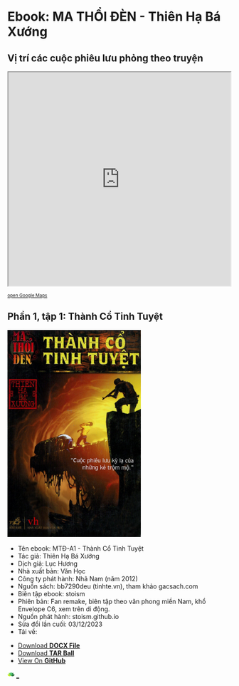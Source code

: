 # Ebook: MA THỔI ĐÈN - Thiên Hạ Bá Xướng

## Vị trí các cuộc phiêu lưu phỏng theo truyện
<iframe src="https://www.google.com/maps/d/u/0/embed?mid=1oB1_Y--YLIn2daILexM39iQUyBsQj50&ehbc=2E312F" width="500" height="480"></iframe>
<a href="https://www.google.com/maps/d/u/0/edit?mid=1oB1_Y--YLIn2daILexM39iQUyBsQj50&usp=sharing" target="_blank" rel="noopener noreferrer"><p style="font-size:10px;">open Google Maps</p></a>


## Phần 1, tập 1: Thành Cổ Tinh Tuyệt
[<img src="/pages/231203/cover_MTD-A1_ThanhCoTinhTuyet.png" alt="book cover" width="300" height="465">](/pages/about.html)

* Tên ebook: MTĐ-A1 - Thành Cổ Tinh Tuyệt
* Tác giả: Thiên Hạ Bá Xướng
* Dịch giả: Lục Hương
* Nhà xuất bản: Văn Học
* Công ty phát hành: Nhã Nam (năm 2012)
* Nguồn sách: bb7290deu (tinhte.vn), tham khảo gacsach.com
* Biên tập ebook: stoism
* Phiên bản: Fan remake, biên tập theo văn phong miền Nam, khổ Envelope C6, xem trên di động.
* Nguồn phát hành: stoism.github.io
* Sửa đổi lần cuối: 03/12/2023
* Tải về:
<ul class="downloads">
 <li><a href="https://mega.nz/file/ApInjCSY#3joCSQ88lEwj1EQVGlbNNKLMu_V7nonlpfaJ4p4TQE4" target="_blank" rel="noopener noreferrer">Download <strong>DOCX File</strong></a></li>
 <li><a href="{{ site.github.tar_url }}">Download <strong>TAR Ball</strong></a></li>
 <li><a href="{{ site.github.repository_url }}">View On <strong>GitHub</strong></a></li>
</ul>




[<img src="/pages/source/logo16.png" width="16">](/pages/about.html) [_](/pages/about.html)
